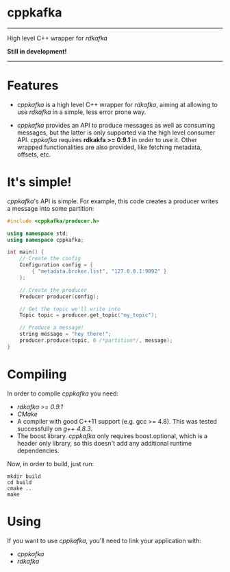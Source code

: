 # cppkafka
---
High level C++ wrapper for _rdkafka_

**Still in development!**

---

# Features

* _cppkafka_ is a high level C++ wrapper for _rdkafka_, aiming at allowing to use _rdkafka_ in a 
simple, less error prone way. 

* _cppkafka_ provides an API to produce messages as well as consuming messages, but the latter is 
only supported via the high level consumer API. _cppkafka_ requires **rdkakfa >= 0.9.1** in 
order to use it. Other wrapped functionalities are also provided, like fetching metadata, 
offsets, etc.

# It's simple!

_cppkafka_'s API is simple. For example, this code creates a producer writes a message into some 
partition:

```c++
#include <cppkafka/producer.h>

using namespace std;
using namespace cppkafka;

int main() {
    // Create the config
    Configuration config = {
        { "metadata.broker.list", "127.0.0.1:9092" }
    };

    // Create the producer
    Producer producer(config);

    // Get the topic we'll write into
    Topic topic = producer.get_topic("my_topic");

    // Produce a message!
    string message = "hey there!";
    producer.produce(topic, 0 /*partition*/, message);
}
```

# Compiling

In order to compile _cppkafka_ you need:

* _rdkafka >= 0.9.1_
* _CMake_
* A compiler with good C++11 support (e.g. gcc >= 4.8). This was tested successfully on
_g++ 4.8.3_. 
* The boost library. _cppkafka_ only requires boost.optional, which is a header only library,
so this doesn't add any additional runtime dependencies.

Now, in order to build, just run:

```Shell
mkdir build
cd build
cmake ..
make
```

# Using

If you want to use _cppkafka_, you'll need to link your application with:

* _cppkafka_
* _rdkafka_

